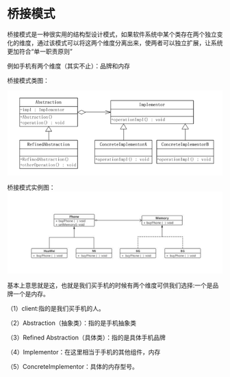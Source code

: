 # 桥接模式

桥接模式是一种很实用的结构型设计模式，如果软件系统中某个类存在两个独立变化的维度，通过该模式可以将这两个维度分离出来，使两者可以独立扩展，让系统更加符合“单一职责原则”

例如手机有两个维度（其实不止）：品牌和内存

桥接模式类图：

![桥接模式类图](./images/桥接模式.png)


桥接模式实例图：
![桥接模式实例图](./images/桥接模式实例.png)


基本上意思就是这，也就是我们买手机的时候有两个维度可供我们选择:一个是品牌一个是内存。

（1）client:指的是我们买手机的人。

（2）Abstraction（抽象类）：指的是手机抽象类

（3）Refined Abstraction（具体类）：指的是具体手机品牌

（4）Implementor：在这里相当于手机的其他组件，内存

（5）ConcreteImplementor：具体的内存型号。
